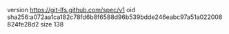 version https://git-lfs.github.com/spec/v1
oid sha256:a072aa1ca182c78fd6b8f6588d96b539bdde246eabc97a51a022008824fe28d2
size 138
